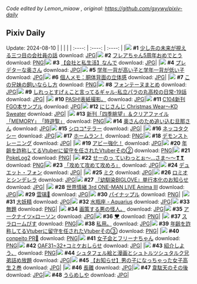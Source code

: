 *Code edited by Lemon_miaow , original: https://github.com/gxywy/pixiv-daily*
## Pixiv Daily 
Update: 2024-08-10
|      |      |      |
| :----: | :----: | :----: |
|![](https://pximg.lemonmiaow.xyz/c/240x480/img-master/img/2024/08/08/12/01/39/121289388_p0_master1200.jpg) **#1** [少し先の未来が視える三つ目の会社員の話](https://www.pixiv.net/artworks/121289388) download: [JPG](https://pximg.lemonmiaow.xyz/img-original/img/2024/08/08/12/01/39/121289388_p0.jpg)|![](https://pximg.lemonmiaow.xyz/c/240x480/img-master/img/2024/08/08/00/00/39/121277488_p0_master1200.jpg) **#2** [フレアちゃん5周年おめでとう](https://www.pixiv.net/artworks/121277488) download: [PNG](https://pximg.lemonmiaow.xyz/img-original/img/2024/08/08/00/00/39/121277488_p0.png)|![](https://pximg.lemonmiaow.xyz/c/240x480/img-master/img/2024/08/09/12/00/13/121319012_p0_master1200.jpg) **#3** [【会社と私生活】なんで](https://www.pixiv.net/artworks/121319012) download: [JPG](https://pximg.lemonmiaow.xyz/img-original/img/2024/08/09/12/00/13/121319012_p0.jpg)|
|![](https://pximg.lemonmiaow.xyz/c/240x480/img-master/img/2024/08/08/10/28/48/121277809_p0_master1200.jpg) **#4** [プレデターな奥さん](https://www.pixiv.net/artworks/121277809) download: [JPG](https://pximg.lemonmiaow.xyz/img-original/img/2024/08/08/10/28/48/121277809_p0.jpg)|![](https://pximg.lemonmiaow.xyz/c/240x480/img-master/img/2024/08/08/21/24/41/121301849_p0_master1200.jpg) **#5** [学年一背が高い子と学年一背が低い子](https://www.pixiv.net/artworks/121301849) download: [JPG](https://pximg.lemonmiaow.xyz/img-original/img/2024/08/08/21/24/41/121301849_p0.jpg)|![](https://pximg.lemonmiaow.xyz/c/240x480/img-master/img/2024/08/08/06/00/06/121284218_p0_master1200.jpg) **#6** [個人メモ：胴体背面の立体感](https://www.pixiv.net/artworks/121284218) download: [JPG](https://pximg.lemonmiaow.xyz/img-original/img/2024/08/08/06/00/06/121284218_p0.jpg)|
|![](https://pximg.lemonmiaow.xyz/c/240x480/img-master/img/2024/08/08/20/33/00/121300094_p0_master1200.jpg) **#7** [この兄妹の飼いならし方](https://www.pixiv.net/artworks/121300094) download: [PNG](https://pximg.lemonmiaow.xyz/img-original/img/2024/08/08/20/33/00/121300094_p0.png)|![](https://pximg.lemonmiaow.xyz/c/240x480/img-master/img/2024/08/08/01/21/36/121279767_p0_master1200.jpg) **#8** [フォンテーヌまとめ](https://www.pixiv.net/artworks/121279767) download: [JPG](https://pximg.lemonmiaow.xyz/img-original/img/2024/08/08/01/21/36/121279767_p0.jpg)|![](https://pximg.lemonmiaow.xyz/c/240x480/img-master/img/2024/08/08/00/03/49/121277855_p0_master1200.jpg) **#9** [しれっとすげぇこと言ってるギャル-私立パラの丸高校の日常-19話](https://www.pixiv.net/artworks/121277855) download: [JPG](https://pximg.lemonmiaow.xyz/img-original/img/2024/08/08/00/03/49/121277855_p0.jpg)|
|![](https://pximg.lemonmiaow.xyz/c/240x480/img-master/img/2024/08/09/18/33/30/121326545_p0_master1200.jpg) **#10** [PASH!表紙撮影。](https://www.pixiv.net/artworks/121326545) download: [JPG](https://pximg.lemonmiaow.xyz/img-original/img/2024/08/09/18/33/30/121326545_p0.jpg)|![](https://pximg.lemonmiaow.xyz/c/240x480/img-master/img/2024/08/08/19/40/45/121298604_p0_master1200.jpg) **#11** [C104新刊FGO本サンプル](https://www.pixiv.net/artworks/121298604) download: [JPG](https://pximg.lemonmiaow.xyz/img-original/img/2024/08/08/19/40/45/121298604_p0.jpg)|![](https://pximg.lemonmiaow.xyz/c/240x480/img-master/img/2024/08/08/00/00/14/121277385_p0_master1200.jpg) **#12** [にじさんじ Christmas Wear～KD Sweater](https://www.pixiv.net/artworks/121277385) download: [JPG](https://pximg.lemonmiaow.xyz/img-original/img/2024/08/08/00/00/14/121277385_p0.jpg)|
|![](https://pximg.lemonmiaow.xyz/c/240x480/img-master/img/2024/08/09/00/00/50/121307418_p0_master1200.jpg) **#13** [新刊「四季眺望」＆クリアファイル「MEMORY」　「時遊覧」](https://www.pixiv.net/artworks/121307418) download: [PNG](https://pximg.lemonmiaow.xyz/img-original/img/2024/08/09/00/00/50/121307418_p0.png)|![](https://pximg.lemonmiaow.xyz/c/240x480/img-master/img/2024/08/09/00/03/19/121307645_p0_master1200.jpg) **#14** [奥さんのため追い込む旦那さん](https://www.pixiv.net/artworks/121307645) download: [JPG](https://pximg.lemonmiaow.xyz/img-original/img/2024/08/09/00/03/19/121307645_p0.jpg)|![](https://pximg.lemonmiaow.xyz/c/240x480/img-master/img/2024/08/08/00/00/29/121277466_p0_master1200.jpg) **#15** [シロコ*テラー](https://www.pixiv.net/artworks/121277466) download: [JPG](https://pximg.lemonmiaow.xyz/img-original/img/2024/08/08/00/00/29/121277466_p0.jpg)|
|![](https://pximg.lemonmiaow.xyz/c/240x480/img-master/img/2024/08/08/05/57/10/121284157_p0_master1200.jpg) **#16** [ネッコタクシー](https://www.pixiv.net/artworks/121284157) download: [JPG](https://pximg.lemonmiaow.xyz/img-original/img/2024/08/08/05/57/10/121284157_p0.jpg)|![](https://pximg.lemonmiaow.xyz/c/240x480/img-master/img/2024/08/09/00/00/15/121307287_p0_master1200.jpg) **#17** [ホームラン！](https://www.pixiv.net/artworks/121307287) download: [PNG](https://pximg.lemonmiaow.xyz/img-original/img/2024/08/09/00/00/15/121307287_p0.png)|![](https://pximg.lemonmiaow.xyz/c/240x480/img-master/img/2024/08/09/16/10/01/121323278_p0_master1200.jpg) **#18** [デモンストレーニング](https://www.pixiv.net/artworks/121323278) download: [JPG](https://pximg.lemonmiaow.xyz/img-original/img/2024/08/09/16/10/01/121323278_p0.jpg)|
|![](https://pximg.lemonmiaow.xyz/c/240x480/img-master/img/2024/08/09/01/23/06/121310097_p0_master1200.jpg) **#19** [アビー強化！](https://www.pixiv.net/artworks/121310097) download: [JPG](https://pximg.lemonmiaow.xyz/img-original/img/2024/08/09/01/23/06/121310097_p0.jpg)|![](https://pximg.lemonmiaow.xyz/c/240x480/img-master/img/2024/08/08/20/07/43/121299417_p0_master1200.jpg) **#20** [年齢を詐称してるVtuberに留守を任されたVtuberその②](https://www.pixiv.net/artworks/121299417) download: [PNG](https://pximg.lemonmiaow.xyz/img-original/img/2024/08/08/20/07/43/121299417_p0.png)|![](https://pximg.lemonmiaow.xyz/c/240x480/img-master/img/2024/08/09/07/59/06/121315389_p0_master1200.jpg) **#21** [PokeLog2](https://www.pixiv.net/artworks/121315389) download: [PNG](https://pximg.lemonmiaow.xyz/img-original/img/2024/08/09/07/59/06/121315389_p0.png)|
|![](https://pximg.lemonmiaow.xyz/c/240x480/img-master/img/2024/08/08/00/21/14/121278578_p0_master1200.jpg) **#22** [せーのっ ていわっとぉ～…さま～～❣❣](https://www.pixiv.net/artworks/121278578) download: [PNG](https://pximg.lemonmiaow.xyz/img-original/img/2024/08/08/00/21/14/121278578_p0.png)|![](https://pximg.lemonmiaow.xyz/c/240x480/img-master/img/2024/08/09/00/57/15/121309416_p0_master1200.jpg) **#23** [「攻めて攻めて攻めろ」](https://www.pixiv.net/artworks/121309416) download: [JPG](https://pximg.lemonmiaow.xyz/img-original/img/2024/08/09/00/57/15/121309416_p0.jpg)|![](https://pximg.lemonmiaow.xyz/c/240x480/img-master/img/2024/08/09/18/00/05/121325574_p0_master1200.jpg) **#24** [デュエット・フォン](https://www.pixiv.net/artworks/121325574) download: [JPG](https://pximg.lemonmiaow.xyz/img-original/img/2024/08/09/18/00/05/121325574_p0.jpg)|
|![](https://pximg.lemonmiaow.xyz/c/240x480/img-master/img/2024/08/08/17/03/48/121294798_p0_master1200.jpg) **#25** [ミク](https://www.pixiv.net/artworks/121294798) download: [JPG](https://pximg.lemonmiaow.xyz/img-original/img/2024/08/08/17/03/48/121294798_p0.jpg)|![](https://pximg.lemonmiaow.xyz/c/240x480/img-master/img/2024/08/09/00/00/19/121307308_p0_master1200.jpg) **#26** [ロミオとシンデレラ](https://www.pixiv.net/artworks/121307308) download: [JPG](https://pximg.lemonmiaow.xyz/img-original/img/2024/08/09/00/00/19/121307308_p0.jpg)|![](https://pximg.lemonmiaow.xyz/c/240x480/img-master/img/2024/08/08/00/00/17/121277403_p0_master1200.jpg) **#27** [『幼馴染BIGLOVE』単行本化のお知らせ](https://www.pixiv.net/artworks/121277403) download: [JPG](https://pximg.lemonmiaow.xyz/img-original/img/2024/08/08/00/00/17/121277403_p0.jpg)|
|![](https://pximg.lemonmiaow.xyz/c/240x480/img-master/img/2024/08/08/18/00/09/121295945_p0_master1200.jpg) **#28** [世界情緒 3rd ONE-MAN LIVE  Anima III](https://www.pixiv.net/artworks/121295945) download: [JPG](https://pximg.lemonmiaow.xyz/img-original/img/2024/08/08/18/00/09/121295945_p0.jpg)|![](https://pximg.lemonmiaow.xyz/c/240x480/img-master/img/2024/08/08/01/59/42/121281168_p0_master1200.jpg) **#29** [雲璃🎨](https://www.pixiv.net/artworks/121281168) download: [JPG](https://pximg.lemonmiaow.xyz/img-original/img/2024/08/08/01/59/42/121281168_p0.jpg)|![](https://pximg.lemonmiaow.xyz/c/240x480/img-master/img/2024/08/09/20/30/05/121329733_p0_master1200.jpg) **#30** [パイナップル](https://www.pixiv.net/artworks/121329733) download: [PNG](https://pximg.lemonmiaow.xyz/img-original/img/2024/08/09/20/30/05/121329733_p0.png)|
|![](https://pximg.lemonmiaow.xyz/c/240x480/img-master/img/2024/08/08/00/15/10/121278374_p0_master1200.jpg) **#31** [大妖精](https://www.pixiv.net/artworks/121278374) download: [JPG](https://pximg.lemonmiaow.xyz/img-original/img/2024/08/08/00/15/10/121278374_p0.jpg)|![](https://pximg.lemonmiaow.xyz/c/240x480/img-master/img/2024/08/08/01/56/33/121281099_p0_master1200.jpg) **#32** [水瓶座 - Aquarius](https://www.pixiv.net/artworks/121281099) download: [JPG](https://pximg.lemonmiaow.xyz/img-original/img/2024/08/08/01/56/33/121281099_p0.jpg)|![](https://pximg.lemonmiaow.xyz/c/240x480/img-master/img/2024/08/08/00/00/21/121277430_p0_master1200.jpg) **#33** [無題](https://www.pixiv.net/artworks/121277430) download: [PNG](https://pximg.lemonmiaow.xyz/img-original/img/2024/08/08/00/00/21/121277430_p0.png)|
|![](https://pximg.lemonmiaow.xyz/c/240x480/img-master/img/2024/08/09/19/15/37/121324685_p0_master1200.jpg) **#34** [画策する悪の怪人。](https://www.pixiv.net/artworks/121324685) download: [JPG](https://pximg.lemonmiaow.xyz/img-original/img/2024/08/09/19/15/37/121324685_p0.jpg)|![](https://pximg.lemonmiaow.xyz/c/240x480/img-master/img/2024/08/09/12/00/08/121318992_p0_master1200.jpg) **#35** [アークナイツ×ローソン](https://www.pixiv.net/artworks/121318992) download: [JPG](https://pximg.lemonmiaow.xyz/img-original/img/2024/08/09/12/00/08/121318992_p0.jpg)|![](https://pximg.lemonmiaow.xyz/c/240x480/img-master/img/2024/08/08/00/00/13/121277377_p0_master1200.jpg) **#36** [❤️](https://www.pixiv.net/artworks/121277377) download: [PNG](https://pximg.lemonmiaow.xyz/img-original/img/2024/08/08/00/00/13/121277377_p0.png)|
|![](https://pximg.lemonmiaow.xyz/c/240x480/img-master/img/2024/08/09/12/28/15/121319537_p0_master1200.jpg) **#37** [スラロームぴす](https://www.pixiv.net/artworks/121319537) download: [PNG](https://pximg.lemonmiaow.xyz/img-original/img/2024/08/09/12/28/15/121319537_p0.png)|![](https://pximg.lemonmiaow.xyz/c/240x480/img-master/img/2024/08/08/22/53/04/121304927_p0_master1200.jpg) **#38** [私用。](https://www.pixiv.net/artworks/121304927) download: [JPG](https://pximg.lemonmiaow.xyz/img-original/img/2024/08/08/22/53/04/121304927_p0.jpg)|![](https://pximg.lemonmiaow.xyz/c/240x480/img-master/img/2024/08/09/21/21/40/121331452_p0_master1200.jpg) **#39** [年齢を詐称してるVtuberに留守を任されたVtuberその③](https://www.pixiv.net/artworks/121331452) download: [PNG](https://pximg.lemonmiaow.xyz/img-original/img/2024/08/09/21/21/40/121331452_p0.png)|
|![](https://pximg.lemonmiaow.xyz/c/240x480/img-master/img/2024/08/08/23/27/33/121306146_p0_master1200.jpg) **#40** [conpeito PR🌟](https://www.pixiv.net/artworks/121306146) download: [PNG](https://pximg.lemonmiaow.xyz/img-original/img/2024/08/08/23/27/33/121306146_p0.png)|![](https://pximg.lemonmiaow.xyz/c/240x480/img-master/img/2024/08/08/23/05/13/121305401_p0_master1200.jpg) **#41** [女子会とフリーナちゃん](https://www.pixiv.net/artworks/121305401) download: [PNG](https://pximg.lemonmiaow.xyz/img-original/img/2024/08/08/23/05/13/121305401_p0.png)|![](https://pximg.lemonmiaow.xyz/c/240x480/img-master/img/2024/08/08/00/02/56/121277788_p0_master1200.jpg) **#42** [OAF31~32+コミケおしらせ](https://www.pixiv.net/artworks/121277788) download: [JPG](https://pximg.lemonmiaow.xyz/img-original/img/2024/08/08/00/02/56/121277788_p0.jpg)|
|![](https://pximg.lemonmiaow.xyz/c/240x480/img-master/img/2024/08/09/20/20/03/121329443_p0_master1200.jpg) **#43** [紹介しよう、](https://www.pixiv.net/artworks/121329443) download: [PNG](https://pximg.lemonmiaow.xyz/img-original/img/2024/08/09/20/20/03/121329443_p0.png)|![](https://pximg.lemonmiaow.xyz/c/240x480/img-master/img/2024/08/08/19/14/35/121297911_p0_master1200.jpg) **#44** [シュタフェル絵と漫画とシュトルツシュタルク兄弟詰め放題](https://www.pixiv.net/artworks/121297911) download: [JPG](https://pximg.lemonmiaow.xyz/img-original/img/2024/08/08/19/14/35/121297911_p0.jpg)|![](https://pximg.lemonmiaow.xyz/c/240x480/img-master/img/2024/08/09/00/00/31/121307364_p0_master1200.jpg) **#45** [【お知らせ】男の子になっちゃった女子高生２巻](https://www.pixiv.net/artworks/121307364) download: [JPG](https://pximg.lemonmiaow.xyz/img-original/img/2024/08/09/00/00/31/121307364_p0.jpg)|
|![](https://pximg.lemonmiaow.xyz/c/240x480/img-master/img/2024/08/08/18/00/11/121295964_p0_master1200.jpg) **#46** [長離](https://www.pixiv.net/artworks/121295964) download: [JPG](https://pximg.lemonmiaow.xyz/img-original/img/2024/08/08/18/00/11/121295964_p0.jpg)|![](https://pximg.lemonmiaow.xyz/c/240x480/img-master/img/2024/08/09/07/04/20/121314643_p0_master1200.jpg) **#47** [韋駄天のその後](https://www.pixiv.net/artworks/121314643) download: [JPG](https://pximg.lemonmiaow.xyz/img-original/img/2024/08/09/07/04/20/121314643_p0.jpg)|![](https://pximg.lemonmiaow.xyz/c/240x480/img-master/img/2024/08/09/20/57/08/121330515_p0_master1200.jpg) **#48** [うらめしや](https://www.pixiv.net/artworks/121330515) download: [JPG](https://pximg.lemonmiaow.xyz/img-original/img/2024/08/09/20/57/08/121330515_p0.jpg)|

